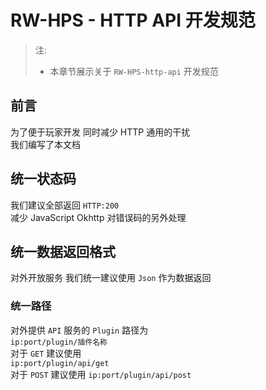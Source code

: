# RW-HPS - HTTP API 开发规范

> 注:
> - 本章节展示关于 `RW-HPS-http-api` 开发规范

## 前言

为了便于玩家开发 同时减少 HTTP 通用的干扰  
我们编写了本文档

## 统一状态码

我们建议全部返回 `HTTP:200`  
减少 JavaScript Okhttp 对错误码的另外处理

## 统一数据返回格式

对外开放服务 我们统一建议使用 `Json` 作为数据返回

### 统一路径

对外提供 `API` 服务的 `Plugin` 路径为  
`ip:port/plugin/插件名称`  
对于 `GET` 建议使用  
`ip:port/plugin/api/get`  
对于 `POST` 建议使用
`ip:port/plugin/api/post`
